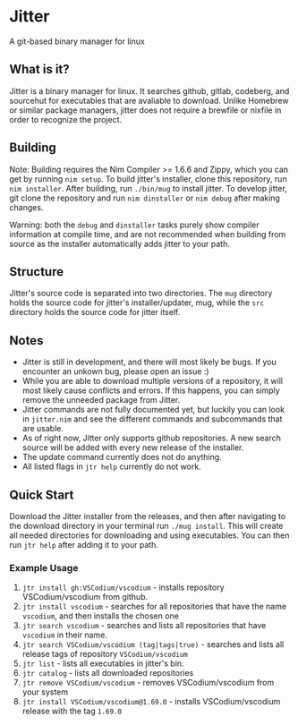 # Jitter
A git-based binary manager for linux

## What is it?
Jitter is a binary manager for linux. It searches github, gitlab, codeberg, and sourcehut for executables that are avaliable to download. Unlike Homebrew or similar package managers, jitter does not require a brewfile or nixfile in order to recognize the project.


## Building
Note: Building requires the Nim Compiler >= 1.6.6 and Zippy, which you can get by running `nim setup`.
To build jitter's installer, clone this repository, run `nim installer`. After building, run `./bin/mug` to install jitter.
To develop jitter, git clone the repository and run `nim dinstaller` or `nim debug` after making changes.

Warning: both the `debug` and `dinstaller` tasks purely show compiler information at compile time, and are not recommended when building from source as the installer automatically adds jitter to your path.

## Structure
Jitter's source code is separated into two directories. The `mug` directory holds the source code for jitter's installer/updater, mug, while the `src` directory holds the source code for jitter itself.

## Notes
- Jitter is still in development, and there will most likely be bugs. If you encounter an unkown bug, please open an issue :)
- While you are able to download multiple versions of a repository, it will most likely cause conflicts and errors. If this happens, you can simply remove the unneeded package from Jitter.
- Jitter commands are not fully documented yet, but luckily you can look in `jitter.nim` and see the different commands and subcommands that are usable.
- As of right now, Jitter only supports github repositories. A new search source will be added with every new release of the installer.
- The update command currently does not do anything.
- All listed flags in `jtr help` currently do not work.

## Quick Start
Download the Jitter installer from the releases, and then after navigating to the download directory in your terminal run `./mug install`. This will create all needed directories for downloading and using executables. You can then run `jtr help` after adding it to your path.

### Example Usage
1. `jtr install gh:VSCodium/vscodium` - installs repository VSCodium/vscodium from github.
2. `jtr install vscodium` - searches for all repositories that have the name `vscodium`, and then installs the chosen one
3. `jtr search vscodium` - searches and lists all repositories that have `vscodium` in their name.
4. `jtr search VSCodium/vscodium (tag|tags|true)` - searches and lists all release tags of repository `VSCodium/vscodium`
5. `jtr list` - lists all executables in jitter's bin.
6. `jtr catalog` - lists all downloaded repositories
7. `jtr remove VSCodium/vscodium` - removes VSCodium/vscodium from your system
8. `jtr install VSCodium/vscodium@1.69.0` - installs VSCodium/vscodium release with the tag `1.69.0`
